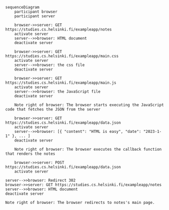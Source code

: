 ```mermaid
sequenceDiagram
    participant browser
    participant server
    
    browser->>server: GET https://studies.cs.helsinki.fi/exampleapp/notes
    activate server
    server-->>browser: HTML document
    deactivate server
    
    browser->>server: GET https://studies.cs.helsinki.fi/exampleapp/main.css
    activate server
    server-->>browser: the css file
    deactivate server
    
    browser->>server: GET https://studies.cs.helsinki.fi/exampleapp/main.js
    activate server
    server-->>browser: the JavaScript file
    deactivate server
    
    Note right of browser: The browser starts executing the JavaScript code that fetches the JSON from the server
    
    browser->>server: GET https://studies.cs.helsinki.fi/exampleapp/data.json
    activate server
    server-->>browser: [{ "content": "HTML is easy", "date": "2023-1-1" }, ... ]
    deactivate server
    
    Note right of browser: The browser executes the callback function that renders the notes
    
    browser->>server: POST https://studies.cs.helsinki.fi/exampleapp/data.json
    activate server
```
    server-->>browser: Redirect 302
    browser->>server: GET https://studies.cs.helsinki.fi/exampleapp/notes
    server-->>browser: HTML document
    deactivate server
    
    Note right of browser: The browser redirects to notes's main page.
